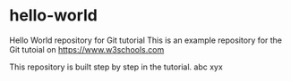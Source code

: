 # hello-world
Hello World repository for Git tutorial
This is an example repository for the Git tutoial on https://www.w3schools.com

This repository is built step by step in the tutorial.
abc
xyx
